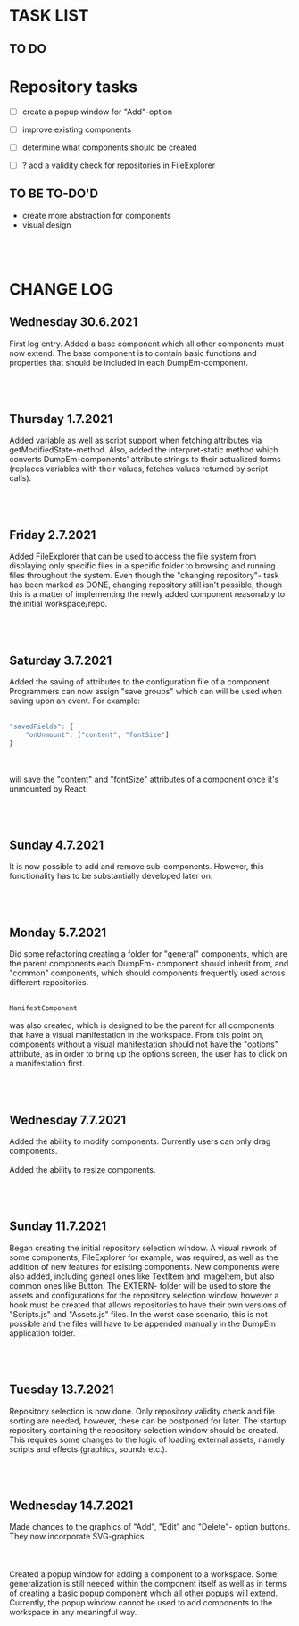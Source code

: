 # TASK LIST
## TO DO

# Repository tasks
- [ ] create a popup window for "Add"-option
- [ ] improve existing components

- [ ] determine what components should be created
- [ ] ? add a validity check for repositories in FileExplorer

## TO BE TO-DO'D
+ create more abstraction for components
+ visual design
<br></br>
<br></br>

# CHANGE LOG

## Wednesday 30.6.2021
First log entry. Added a base component which all other components must now extend.
The base component is to contain basic functions and properties that should be included in each DumpEm-component.
<br></br>
<br></br>

## Thursday 1.7.2021
Added variable as well as script support when fetching attributes via getModifiedState-method.
Also, added the interpret-static method which converts DumpEm-components' attribute strings to their actualized
forms (replaces variables with their values, fetches values returned by script calls).
<br></br>
<br></br>

## Friday 2.7.2021
Added FileExplorer that can be used to access the file system from displaying only specific files in a specific
folder to browsing and running files throughout the system. Even though the "changing repository"- task has been
marked as DONE, changing repository still isn't possible, though this is a matter of implementing the newly added
component reasonably to the initial workspace/repo.
<br></br>
<br></br>

## Saturday 3.7.2021
Added the saving of attributes to the configuration file of a component. Programmers can now assign "save groups"
which can will be used when saving upon an event. For example: <br></br>
```javascript
"savedFields": {
    "onUnmount": ["content", "fontSize"]
}
```
<br></br>
will save the "content" and "fontSize" attributes of a component once it's unmounted by React.
<br></br>
<br></br>

## Sunday 4.7.2021
It is now possible to add and remove sub-components. However, this functionality has to be substantially developed
later on.
<br></br>
<br></br>

## Monday 5.7.2021
Did some refactoring creating a folder for "general" components, which are the parent components each DumpEm-
component should inherit from, and "common" components, which should components frequently used across different
repositories.<br></br>
```javascript
ManifestComponent
```
was also created, which is designed to be the parent for all components that have a visual manifestation in the
workspace. From this point on, components without a visual manifestation should not have the "options" attribute,
as in order to bring up the options screen, the user has to click on a manifestation first.
<br></br>
<br></br>

## Wednesday 7.7.2021
Added the ability to modify components. Currently users can only drag components.
<br></br>
Added the ability to resize components.
<br></br>
<br></br>

## Sunday 11.7.2021
Began creating the initial repository selection window. A visual rework of some components, FileExplorer for
example, was required, as well as the addition of new features for existing components. New components were
also added, including geneal ones like TextItem and ImageItem, but also common ones like Button. The EXTERN-
folder will be used to store the assets and configurations for the repository selection window, however a
hook must be created that allows repositories to have their own versions of "Scripts.js" and "Assets.js" files.
In the worst case scenario, this is not possible and the files will have to be appended manually in the
DumpEm application folder.
<br></br>
<br></br>

## Tuesday 13.7.2021
Repository selection is now done. Only repository validity check and file sorting are needed, however, these
can be postponed for later. The startup repository containing the repository selection window should be
created. This requires some changes to the logic of loading external assets, namely scripts and effects
(graphics, sounds etc.).
<br></br>
<br></br>

## Wednesday 14.7.2021
Made changes to the graphics of "Add", "Edit" and "Delete"- option buttons. They now incorporate SVG-graphics.
<br></br>
<br></br>
Created a popup window for adding a component to a workspace. Some generalization is still needed within the
component itself as well as in terms of creating a basic popup component which all other popups will extend.
Currently, the popup window cannot be used to add components to the workspace in any meaningful way.
<br></br>
<br></br>